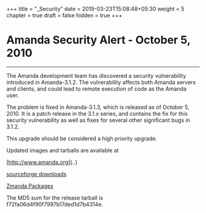 +++
title = "_Security"
date = 2019-03-23T15:08:48+05:30
weight = 5
chapter = true
draft = false
hidden = true
+++

# Amanda Security Alert - October 5, 2010
---
The Amanda development team has discovered a security vulnerability introduced in Amanda-3.1.2. The vulnerability affects both Amanda servers and clients, and could lead to remote execution of code as the Amanda user.

The problem is fixed in Amanda-3.1.3, which is released as of October 5, 2010. It is a patch release in the 3.1.x series, and contains the fix for this security vulnerability as well as fixes for several other significant bugs in 3.1.2.

This upgrade should be considered a high priority upgrade.

Updated images and tarballs are available at

[http://www.amanda.org](..)

[sourceforge downloads](https://sourceforge.net/projects/amanda/files/)

[Zmanda Packages](https://www.zmanda.com/download-amanda.php)

The MD5 sum for the release tarball is f72fa06d4f90f7997b17ded1d7b4314e.